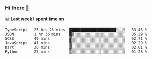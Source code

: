 ### Hi there 👋

<!--
**DBvc/DBvc** is a ✨ _special_ ✨ repository because its `README.md` (this file) appears on your GitHub profile.

Here are some ideas to get you started:

- 🔭 I’m currently working on ...
- 🌱 I’m currently learning ...
- 👯 I’m looking to collaborate on ...
- 🤔 I’m looking for help with ...
- 💬 Ask me about ...
- 📫 How to reach me: ...
- 😄 Pronouns: ...
- ⚡ Fun fact: ...
-->

📊 **Last week I spent time on**
<!--START_SECTION:waka-->

```text
TypeScript   25 hrs 26 mins  █████████████████████░░░░   83.43 %
JSON         1 hr 36 mins    █▒░░░░░░░░░░░░░░░░░░░░░░░   05.29 %
SCSS         49 mins         ▓░░░░░░░░░░░░░░░░░░░░░░░░   02.71 %
JavaScript   41 mins         ▓░░░░░░░░░░░░░░░░░░░░░░░░   02.29 %
Dart         36 mins         ▓░░░░░░░░░░░░░░░░░░░░░░░░   02.01 %
Python       23 mins         ▒░░░░░░░░░░░░░░░░░░░░░░░░   01.28 %
```

<!--END_SECTION:waka-->
